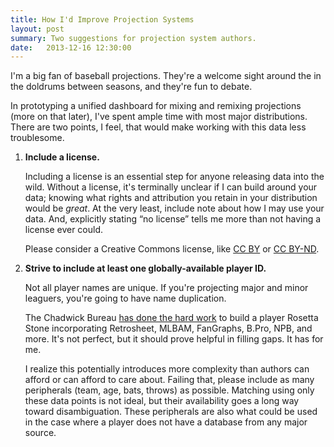 ```yaml
---
title: How I'd Improve Projection Systems
layout: post
summary: Two suggestions for projection system authors.
date:   2013-12-16 12:30:00
---
```


I'm a big fan of baseball projections. They're a welcome sight around the
in the doldrums between seasons, and they're fun to debate.

In prototyping a unified dashboard for mixing and remixing projections (more on that later),
I've spent ample time with most major distributions.
There are two points, I feel, that would make working with this data
less troublesome.

1. **Include a license.**

   Including a license is an essential step for anyone releasing data into the wild.
   Without a license, it's terminally unclear if I can build around your data;
   knowing what rights and attribution you retain in your
   distribution would be *great*.
   At the very least, include note about how I may use your data.
   And, explicitly stating &#8220;no license&#8221; tells me more than not
   having a license ever could.

   Please consider a Creative Commons license, like 
   <a href="http://creativecommons.org/licenses/by/4.0" target="_blank">CC BY</a> or <a href="http://creativecommons.org/licenses/by-nd/4.0" target="_blank">CC BY-ND</a>.

2. **Strive to include at least one globally-available player ID.**

   Not all player names are unique. If you're projecting major and minor leaguers,
   you're going to have name duplication.

   The Chadwick Bureau
   <a target="_blank" href="http://chadwick-bureau.com/the-register/">has done the hard work</a>
   to build a player Rosetta Stone incorporating Retrosheet, MLBAM, FanGraphs, B.Pro, NPB, and more.
   It's not perfect, but it should prove helpful in filling gaps. It has for me.

   I realize this potentially introduces more complexity than authors
   can afford or can afford to care about. Failing that, please include as many peripherals
   (team, age, bats, throws) as possible. Matching using only these data points is not ideal,
   but their availability goes a long way toward disambiguation.
   These peripherals are also what could be used in the case where
   a player does not have a database from any major source.

